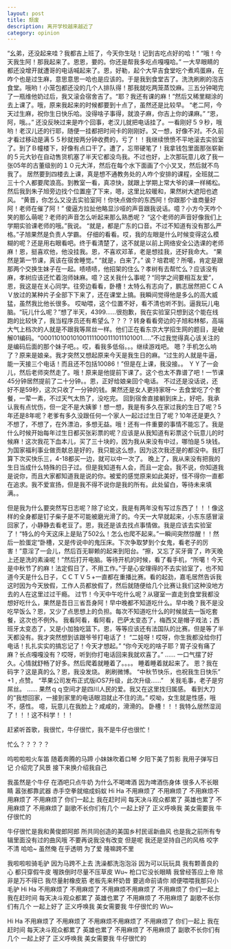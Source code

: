 ```yaml
---
layout: post
title: 颓废
description: 离开学校越来越近了
category: opinion
---
```


“幺弟，还没起来哇？我都吉上班了，今天你生哒！记到吉吃点好的哈！”
“哦！今天我生阿！那我起来了。恩恩，要的。你还是帮我多吃点嘎嘎哈。”
一大早眼睛的都还没增开就遭哥的电话喊起来了。恩，好勒，起个大早吉食堂吃个煮鸡蛋麻，在咋个也是过生麻，意思意思一哈也是应该的。于是我到食堂吉了。洗洗刷刷的泡吉食堂。哦哟！小笼包都还没的几个人排队得！那我就吃两笼蒸饺麻。三五分钟喝完了一瓶维他奶过后，我又滚会宿舍吉了。“耶？我还有课的麻！”然后又稀里糊涂的去上课了。哦，原来我起来的时候都要到十点了，虽然还是比较早。
“老二阿，今天过生麻，祝你生日快乐哈。没得啥子事得，就浪子麻，你吉上你的课麻。”
“恩，阿，哦。。”
还没反映过来是咋个回事，老汉儿就把电话挂了。一看刚好５９秒，哦哟！老汉儿还的行耶，随便一挂都把时间卡的刚刚好。又一想，好像不对。不久前才看过移动是满５５秒就按两分钟收费的，亏了！！我继续愤愤不平地滚去实验室了。到了Ｂ幢楼下，好像有点口干了。遭了，忘带硬笔了！我拿钱包里面那张崭新的５元大钞在自动售货机塞了半天它都没鸟我。不过也好，上次那玩意儿收了我一张05年的古董级别的１０元大洋，然后在每个水下面画了个小叉叉，然后就不鸟我了。
居然要到四楼去上课，真是想不通教务处的人咋个安排的课程，全班就二三十个人都要爬浪高。到教室一看，真凉快，就跟上学期上常大爷的课一样稀松。然后我到朱子旭旁边找个位置座了下来，嗯，这里比较暖和，果然树大遮阳也遮风。
“黄晋，你怎么又没去实验室阿！你快点做你的东西阿！你跟那个谁商量好阿！老师在催了阿！”
傻逼方拉扯他略显沙哑的声音跟我说话。噫？小方今天咋个笑的那么萌呢？老师的声音怎么听起来那么熟悉呢？
“这个老师的声音好像我们上学期实验课老师的哦。”我说。
“就是，都是广东的口音。不过不知道有没有那么严格。”子旭果然是负责人学霸。
仔细的看看。哎，我的左眼是什么时候变得这么模糊的呢？还是用右眼看吧。终于看清楚了，这不就是以前上网络安全公选课的老师麻！恩，挺喜欢他，他没挂我。恩，不喜欢邓革，老是想挂我，还好我命大。
“果然是第一节课，真该在宿舍睡觉。”
“就是，白来了。”
诶？培君呢？所噶，肯定是跟那两个交换生妹子在一起。啧啧啧，他招架的住么？孝树有去帮忙么？应该没有麻，孝树应该还忙着泡师妹麻。噫？这关我什么事呢？“同学之间要相互友爱”，恩，我这是在关心同学。往旁边看看，卧槽！太特么有志向了，鹏志居然把ＣＣＡＶ放过的某种片子全部下下来了，还在课堂上搞。我瞬间觉得他是多么的高大威猛，虽然我比他长很多。
哎呦喂，这个位置不好，看不清也听不到。逼我玩儿电脑。“玩儿什么呢？”想了半天，4399......很抱歉，我在实验室只想到这个能在线跑的比较快了，我当程序员还有希望么？？？？转身看看旁边的子旭和林郁，高端大气上档次的人就是不跟我等屌丝一样。他们正在看东京大学招生网的题目，是破解01编码。“000110100101001111000111011101001.....”不过我觉得真心该关注的是编码后面的那个妹子吧。。哎，看我多低俗。。。继续游戏吧。
嗯？手机怎么响了？原来是娘亲。我才突然又想起原来今天是我生日的麻。“过生的人就是牛逼，能一天接三个电话！而且还不包括10086！”但是在上课，我没接。。
ＹＹ了一会儿，然后老师突然走了。哦！原来是他提前下课了。这个也太不靠谱了吧！一节课45分钟居然提前了二十分钟。。恩，正好给娘亲回个电话。
不过还是没话说，还好不是59秒，这次只收了一分钟的钱。果然还是女人更持家呀～
去食堂吃了个套餐，一荤一素，不过天气太热了，没吃完。
回到宿舍直接躺到床上，好吧，我承认我有点忧伤，但一定不是大姨爹！想一想，我是有多久在家过我的生日了呢？5年还是8年呢？老爹有多久没跟任何一个家人一起过过生日了呢？10年还是更久？不想了，不想了，在外漂泊，多想无益。哦！还有一件重要的事情不能忘了。我是什么时候开始每年过生日都买张彩票的呢？应该是从我知道有彩票这个玩意儿的时候麻！这次我花下血本儿，买了三十块的，因为我从来没有中过，哪怕是５块钱。为国家福利事业做贡献总是好的，我只能这么想，因为这次我还是的都没中。我打算下次买快乐三，4-18都买一边，就可以中一次了。
晚上了，我从来没有把我的生日当成什么特殊的日子过。但是我知道有人会，而且一定会。我不说，你知道我是说你，而且大家都知道我是说的你。被爱的感觉原来如此美好，怪不得你一直都在追求。我不爱宣扬，但是我不得不说你是我的所有。此处留白，等待未来填满。。


但是我为什么要突然写日志呢？除了论文，我是有两年没有写过东西了！！！像这样的全身都是钉子柴子是不可能被磨光滑了的。今天一大早就起来，小东东感冒滚回家了，小静静去看老豆了。恩，我还是该去找点事情做。我是应该去实验室了！“特么的今天这床上是贴了502么！怎么也爬不起来。”一瞬间突然惊醒！！然后一脸蛋定“卧槽，又是传说中的鬼压床。下次争取梦到个女鬼，看老子的厉害！”意淫了一会儿，然后百无聊赖的起来到阳台。“擦，又忘了买牙膏了，昨天晚上还是洗的素澡呢！”然后打开电脑。等待开机的时候，看了看手机，“所噶！今天是中秋节了的麻！法定假日了，不用工作。”于是心安理得的不去实验室了，也不知道今天是什么日子，ＣＣＴＶ５+一直都在重播比赛。看的起劲，嘉毛居然告诉我这时因为今天放假，工作人员都放假了，然后就随便给几个比赛让我们这种没地方去的人在这里过过干瘾。
过节！今天中午吃什么呢？从寝室一直走到食堂我都没想好吃什么，果然是吾日三省吾身阿！早中晚都不知道吃什么。早中晚？我不是没吃早饭么？恩，又少了点思想上的负担。每次不知道吃什么的时候就去一饭吃套餐，这次也不例外。
我看阿看，看阿看，巴萨太变态了，梅西又是帽子戏法；西班牙太变态了，又是小加独吃篮下。恩，等等应该还有法国队的比赛。但是等了半天都没有。我才突然想到该跟爷爷打电话了！
“二娃呀！哎呀，你生我都没给你打电话！扎扎实实的搞忘记了！今天才想起。”
“你今天吃的啥子耶？胃子没有痛了麻？长点嘎嘎没有？哎呀，听到你打电话回来我就欢喜了。”
......
一口气摆了好久。心情就舒畅了好多。然后爬着就睡着了。。。。
睡着睡着就起来了。
恩？我在码字？这是真的么？恩，我没发烧。
刷刷微博。
“中秋节快乐，也祝我生日快乐”　+1 , 点赞。
“苹果公司发布正式版iOS7升级，此次升级......”　关我毛事，老子是穷屌丝。
......
果然ｑｑ空间才是四川人民的爱。我又在这里找归属感。
看到大刀的“我想回家，一接到家里的电话眼泪就止不住的流。”
哎呦，女生就是性感，哦不，感性。
噫，玩意儿在我脸上？咸咸的，滑滑的。
卧槽！！！我特么居然湿润了！！！这不科学！！！


赶紧听首歌，我很忙，牛仔很忙，我不是牛仔也很忙！

忙么？？？？？

呜啦啦啦火车笛
随着奔腾的马蹄
小妹妹吹着口琴
夕阳下美了剪影
我用子弹写日记
介绍完了风景
接下来换介绍我自己

我虽然是个牛仔
在酒吧只点牛奶
为什么不喝啤酒
因为啤酒伤身体
很多人不长眼睛
嚣张都靠武器
赤手空拳就缩成蚂蚁
Hi Ha
不用麻烦了
不用麻烦了
不用麻烦不用麻烦了
不用麻烦了
你们一起上
我在赶时间
每天决斗观众都累了
英雄也累了
不用麻烦了
不用麻烦了
副歌不长你们有几个
一起上好了
正义呼唤我
美女需要我
牛仔很忙的

牛仔很忙是我和黄俊郎阿郎
所共同创造的美国乡村民谣新曲风
也是我之前所有专辑里面没有过的曲风哦
不要再说我没有改变
但是呢 我还是坚持自己的风格
咬字不清 哈哈~
虽然俺 在乎透明
为了爱 隆嘛跨不里

我啦啦啦骑毛驴
因为马跨不上去
洗澡都洗泡泡浴
因为可以玩玩具
我有颗善良的心
都只穿假牛皮
喔跌倒时尽量不压草皮
Wu~
枪口它没长眼睛
我曾经答应上帝
除非是万不得已
我尽量射橡皮筋
老板先来杯奶昔
要逃命前请你
顺便喂喂我那只小毛驴
Hi Ha
不用麻烦了
不用麻烦了
不用麻烦不用麻烦了
不用麻烦了
你们一起上
我在赶时间
每天决斗观众都累了
英雄也累了
不用麻烦了
不用麻烦了
副歌不长你们有几个
一起上好了
正义呼唤我
美女需要我
牛仔很忙的
Wu~

Hi Ha
不用麻烦了
不用麻烦了
不用麻烦不用麻烦了
不用麻烦了
你们一起上
我在赶时间
每天决斗观众都累了
英雄也累了
不用麻烦了
不用麻烦了
副歌不长你们有几个
一起上好了
正义呼唤我
美女需要我
牛仔很忙的



